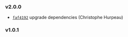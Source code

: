 ### v2.0.0

- [`faf4192`](https://github.com/turacojs/fody-redux/commit/faf41923999ce975d30b02607ef3a24b51898bd7) upgrade dependencies (Christophe Hurpeau)

### v1.0.1




